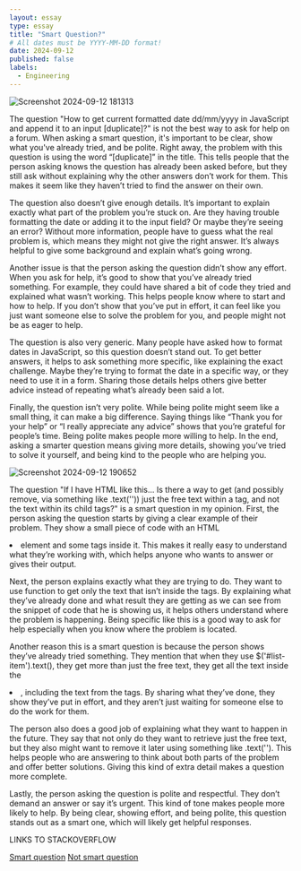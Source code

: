```yaml
---
layout: essay
type: essay
title: "Smart Question?"
# All dates must be YYYY-MM-DD format!
date: 2024-09-12
published: false
labels:
  - Engineering
---
```


![Screenshot 2024-09-12 181313](https://github.com/user-attachments/assets/e48e2e49-13b5-428a-81dc-1d93690c1606)



The question "How to get current formatted date dd/mm/yyyy in JavaScript and append it to an input [duplicate]?" is not the best way to ask for help on a forum. When asking a smart question, it's important to be clear, show what you've already tried, and be polite. Right away, the problem with this question is using the word “[duplicate]” in the title. This tells people that the person asking knows the question has already been asked before, but they still ask without explaining why the other answers don’t work for them. This makes it seem like they haven’t tried to find the answer on their own.

The question also doesn’t give enough details. It’s important to explain exactly what part of the problem you’re stuck on. Are they having trouble formatting the date or adding it to the input field? Or maybe they’re seeing an error? Without more information, people have to guess what the real problem is, which means they might not give the right answer. It’s always helpful to give some background and explain what’s going wrong.

Another issue is that the person asking the question didn’t show any effort. When you ask for help, it’s good to show that you’ve already tried something. For example, they could have shared a bit of code they tried and explained what wasn’t working. This helps people know where to start and how to help. If you don’t show that you’ve put in effort, it can feel like you just want someone else to solve the problem for you, and people might not be as eager to help.

The question is also very generic. Many people have asked how to format dates in JavaScript, so this question doesn’t stand out. To get better answers, it helps to ask something more specific, like explaining the exact challenge. Maybe they’re trying to format the date in a specific way, or they need to use it in a form. Sharing those details helps others give better advice instead of repeating what’s already been said a lot.

Finally, the question isn’t very polite. While being polite might seem like a small thing, it can make a big difference. Saying things like “Thank you for your help” or “I really appreciate any advice” shows that you’re grateful for people’s time. Being polite makes people more willing to help. In the end, asking a smarter question means giving more details, showing you’ve tried to solve it yourself, and being kind to the people who are helping you.



![Screenshot 2024-09-12 190652](https://github.com/user-attachments/assets/005d1e15-5e96-443b-a109-78d83f8906a3)



The question "If I have HTML like this... Is there a way to get (and possibly remove, via something like .text('')) just the free text within a tag, and not the text within its child tags?" is a smart question in my opinion. First, the person asking the question starts by giving a clear example of their problem. They show a small piece of code with an HTML <li> element and some <span> tags inside it. This makes it really easy to understand what they’re working with, which helps anyone who wants to answer or gives their output.

Next, the person explains exactly what they are trying to do. They want to use function to get only the text that isn’t inside the <span> tags. By explaining what they’ve already done and what result they are getting as we can see from the snippet of code that he is showing us, it helps others understand where the problem is happening. Being specific like this is a good way to ask for help especially when you know where the problem is located.

Another reason this is a smart question is because the person shows they’ve already tried something. They mention that when they use $('#list-item').text(), they get more than just the free text, they get all the text inside the <li>, including the text from the <span> tags. By sharing what they’ve done, they show they’ve put in effort, and they aren’t just waiting for someone else to do the work for them.

The person also does a good job of explaining what they want to happen in the future. They say that not only do they want to retrieve just the free text, but they also might want to remove it later using something like .text(''). This helps people who are answering to think about both parts of the problem and offer better solutions. Giving this kind of extra detail makes a question more complete.

Lastly, the person asking the question is polite and respectful. They don’t demand an answer or say it’s urgent. This kind of tone makes people more likely to help. By being clear, showing effort, and being polite, this question stands out as a smart one, which will likely get helpful responses.


LINKS TO STACKOVERFLOW 

[Smart question](https://stackoverflow.com/questions/3442394/using-text-to-retrieve-only-text-not-nested-in-child-tags)
[Not smart question](https://stackoverflow.com/questions/12409299/how-to-get-current-formatted-date-dd-mm-yyyy-in-javascript-and-append-it-to-an-i)






